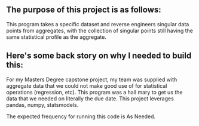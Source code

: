 ## The purpose of this project is as follows:
This program takes a specific dataset and reverse engineers singular data points from aggregates, with the collection of singular points still having the same statistical profile as the aggregate. 
## Here's some back story on why I needed to build this:
For my Masters Degree capstone project, my team was supplied with aggregate data that we could not make good use of for statistical operations (regression, etc). This program was a hail mary to get us the data that we needed on literally the due date.
This project leverages pandas, numpy, statsmodels.


The expected frequency for running this code is As Needed.